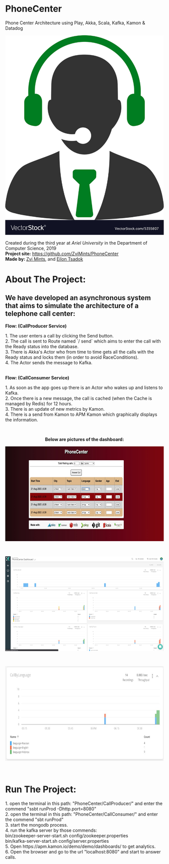 # PhoneCenter
Phone Center Architecture using Play, Akka, Scala, Kafka, Kamon &amp; Datadog
<p><img src="./images/phone_center_icon.jpg" /></p>
<p>Created during the third year at <em>Ariel University</em> in the 
Department of Computer Science, 2019 <br /> 
<strong>Project site:</strong>&nbsp;<a href="https://github.com/ZviMints/PhoneCenter">https://github.com/ZviMints/PhoneCenter</a><br /> 
<strong>Made by: </strong> <a href="https://github.com/ZviMints">Zvi Mints</a>, and <a href="https://github.com/eilon26">Eilon Tsadok</a></p>
<h1>About The Project:</h1>
<h2> We have developed an asynchronous system that aims to simulate the architecture of a telephone call center:</h2>
<strong>Flow: (CallProducer Service)</strong>
<p>1. The user enters a call by clicking the Send button.</br>
2. The call is sent to Route named `/ send` which aims to enter the call with the Ready status into the database.</br>
3. There is Akka's Actor who from time to time gets all the calls with the Ready status and locks them (in order to avoid RaceConditions).</br>
4. The Actor sends the message to Kafka.</br></p>
</br>
<strong>Flow: (CallConsumer Service)</strong>
<p>1. As soon as the app goes up there is an Actor who wakes up and listens to Kafka.</br>
2. Once there is a new message, the call is cached (when the Cache is managed by Redis) for 12 hours.</br>
3. There is an update of new metrics by Kamon.</br>
4. There is a send from Kamon to APM Kamon which graphically displays the information.</br><p>
</br>
<p style="text-align: center;"><strong>Below are pictures of the dashboard:</strong></p>
<p><img src="./images/callsView.jpeg" width="750px" height="300px" /></p></br>
<p><img src="./images/dashboard1.jpeg" width="750px" height="300px" /></p></br>
<p><img src="./images/dashboard2.jpeg" width="750px" height="300px" /></p></br>
<h1>Run The Project:</h1>
1. open the terminal in this path: "PhoneCenter/CallProducer/" and enter the commend "ssbt runProd -Dhttp.port=8080" </br>
2. open the terminal in this path: "PhoneCenter/CallConsumer/" and enter the commend "sbt runProd" </br>
3. start the mongodb process.</br>
4. run the kafka server by those commends:</br>
       bin/zookeeper-server-start.sh config/zookeeper.properties</br>
       bin/kafka-server-start.sh config/server.properties</br>
5. Open https://apm.kamon.io/demo/demo/dashboards/ to get analytics.</br>
6. Open the browser and go to the url "localhost:8080" and start to answer calls.</br>






